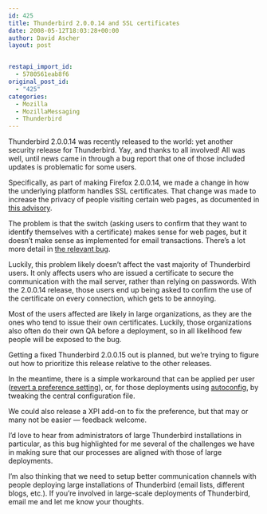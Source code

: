 ```yaml
---
id: 425
title: Thunderbird 2.0.0.14 and SSL certificates
date: 2008-05-12T18:03:28+00:00
author: David Ascher
layout: post


restapi_import_id:
  - 5780561eab8f6
original_post_id:
  - "425"
categories:
  - Mozilla
  - MozillaMessaging
  - Thunderbird
---
```

Thunderbird 2.0.0.14 was recently released to the world: yet another security release for Thunderbird. Yay, and thanks to all involved! All was well, until news came in through a bug report that one of those included updates is problematic for some users.

Specifically, as part of making Firefox 2.0.0.14, we made a change in how the underlying platform handles SSL certificates. That change was made to increase the privacy of people visiting certain web pages, as documented in [this advisory](http://www.mozilla.org/security/announce/2008/mfsa2008-17.html).

The problem is that the switch (asking users to confirm that they want to identify themselves with a certificate) makes sense for web pages, but it doesn&#8217;t make sense as implemented for email transactions. There&#8217;s a lot more detail in [the relevant bug](https://bugzilla.mozilla.org/show_bug.cgi?id=431819).

Luckily, this problem likely doesn&#8217;t affect the vast majority of Thunderbird users. It only affects users who are issued a certificate to secure the communication with the mail server, rather than relying on passwords. With the 2.0.0.14 release, those users end up being asked to confirm the use of the certificate on every connection, which gets to be annoying.

Most of the users affected are likely in large organizations, as they are the ones who tend to issue their own certificates. Luckily, those organizations also often do their own QA before a deployment, so in all likelihood few people will be exposed to the bug.

Getting a fixed Thunderbird 2.0.0.15 out is planned, but we&#8217;re trying to figure out how to prioritize this release relative to the other releases.

In the meantime, there is a simple workaround that can be applied per user ([revert a preference setting](https://bugzilla.mozilla.org/show_bug.cgi?id=431819#c48)), or, for those deployments using [autoconfig](http://developer.mozilla.org/en/docs/MCD,_Mission_Control_Desktop_AKA_AutoConfig), by tweaking the central configuration file.

We could also release a XPI add-on to fix the preference, but that may or many not be easier &#8212; feedback welcome.

I&#8217;d love to hear from administrators of large Thunderbird installations in particular, as this bug highlighted for me several of the challenges we have in making sure that our processes are aligned with those of large deployments.

I&#8217;m also thinking that we need to setup better communication channels with people deploying large installations of Thunderbird (email lists, different blogs, etc.). If you&#8217;re involved in large-scale deployments of Thunderbird, email me and let me know your thoughts.